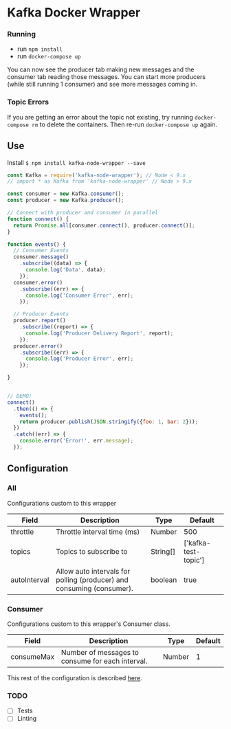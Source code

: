 # Kafka Docker Wrapper

### Running

* run `npm install`
* run `docker-compose up`

You can now see the producer tab making new messages and the consumer tab reading those messages. You can start more producers (while still running 1 consumer) and see more messages coming in.

### Topic Errors

If you are getting an error about the topic not existing, try running `docker-compose rm` to delete the containers. Then re-run `docker-compose up` again.

## Use

Install
`$ npm install kafka-node-wrapper --save`

```javascript
const Kafka = require('kafka-node-wrapper'); // Node < 9.x
// import * as Kafka from 'kafka-node-wrapper' // Node > 9.x

const consumer = new Kafka.consumer();
const producer = new Kafka.producer();

// Connect with producer and consumer in parallel
function connect() {
  return Promise.all[consumer.connect(), producer.connect()];
}

function events() {
  // Consumer Events
  consumer.message()
    .subscribe((data) => {
      console.log('Data', data);
    });
  consumer.error()
    .subscribe((err) => {
      console.log('Consumer Error', err);
    });

  // Producer Events
  producer.report()
    .subscribe((report) => {
      console.log('Producer Delivery Report', report);
    });
  producer.error()
    .subscribe((err) => {
      console.log('Producer Error', err);
    });

}


// DEMO!
connect()
  .then(() => {
    events();
    return producer.publish(JSON.stringify({foo: 1, bar: 2}));
  })
  .catch((err) => {
    console.error('Error!', err.message);
  });
```

## Configuration

### All

Configurations custom to this wrapper

|   Field    | Description|   Type     | Default   |
|------------|------------|------------|-----------|
| throttle   | Throttle interval time (ms) | Number | 500|
| topics     | Topics to subscribe to  | String[]  | \['kafka-test-topic'\] |
| autoInterval | Allow auto intervals for polling (producer) and consuming (consumer). | boolean  | true |

### Consumer

Configurations custom to this wrapper's Consumer class.

|   Field    | Description|   Type     | Default   |
|------------|------------|------------|-----------|
| consumeMax   | Number of messages to consume for each interval. | Number | 1 |

This rest of the configuration is described [here](https://raw.githubusercontent.com/edenhill/librdkafka/0.11.1.x/CONFIGURATION.md).

### TODO

- [ ] Tests
- [ ] Linting